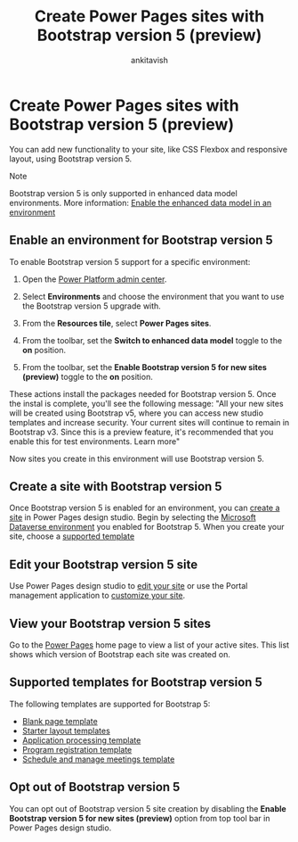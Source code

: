 ﻿---
title: Create Power Pages sites with Bootstrap version 5 (preview)
description: Learn how to create Power Pages sites with Bootstrap version 5.
author: ankitavish 
ms.topic: conceptual
ms.custom: 
ms.date: 09/11/2023
ms.subservice:
ms.author: avishwakarma 
ms.reviewer: kkendrick
contributors:
    - ProfessorKendrick
---

# Create Power Pages sites with Bootstrap version 5 (preview)

You can add new functionality to your site, like CSS Flexbox and responsive layout, using Bootstrap version 5.

>[!NOTE]
> Bootstrap version 5 is only supported in enhanced data model environments. More information: [Enable the enhanced data model in an environment](../admin/enhanced-data-model.md#enable-the-enhanced-data-model-in-an-environment)

## Enable an environment for Bootstrap version 5

To enable Bootstrap version 5 support for a specific environment:

1. Open the [Power Platform admin center](https://admin.powerplatform.microsoft.com/).

1. Select **Environments** and choose the environment that you want to use the Bootstrap version 5 upgrade with.

1. From the **Resources tile**, select **Power Pages sites**.

1. From the toolbar, set the **Switch to enhanced data model** toggle to the **on** position.

1. From the toolbar, set the **Enable Bootstrap version 5 for new sites (preview)** toggle to the **on** position. 

These actions install the packages needed for Bootstrap version 5. Once the instal is complete, you'll see the following message: "All your new sites will be created using Bootstrap v5, where you can access new studio templates and increase security. Your current sites will continue to remain in Bootstrap v3. Since this is a preview feature, it's recommended that you enable this for test environments. Learn more"

Now sites you create in this environment will use Bootstrap version 5.

## Create a site with Bootstrap version 5

Once Bootstrap version 5 is enabled for an environment, you can [create a site](create-manage.md) in Power Pages design studio. Begin by selecting the [Microsoft Dataverse environment](/power-platform/admin/environments-overview) you enabled for Bootstrap 5. When you create your site, choose a [supported template](#supported-templates-for-bootstrap-version-5)

## Edit your Bootstrap version 5 site

Use Power Pages design studio to [edit your site](customize-pages.md) or use the Portal management application to [customize your site](../configure/bootstrap-overview.md#customize-bootstrap).

## View your Bootstrap version 5 sites

Go to the [Power Pages](https://make.powerpages.microsoft.com/) home page to view a list of your active sites. This list shows which version of Bootstrap each site was created on.

## Supported templates for Bootstrap version 5

The following templates are supported for Bootstrap 5:

- [Blank page template](../templates/blank.md)
- [Starter layout templates](../templates/starter-layout.md)
- [Application processing template](../templates/building-permit.md)
- [Program registration template](../templates/after-school.md)
- [Schedule and manage meetings template](../templates/book-a-meeting.md)

## Opt out of Bootstrap version 5

You can opt out of Bootstrap version 5 site creation by disabling the **Enable Bootstrap version 5 for new sites (preview)** option from top tool bar in Power Pages design studio.

